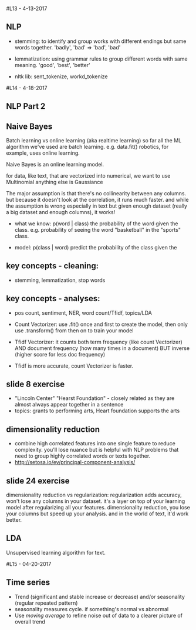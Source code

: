 #L13 - 4-13-2017

## NLP

- stemming: to identify and group works with different endings but same words together. 'badly', 'bad' => 'bad', 'bad'
- lemmatization: using grammar rules to group different words with same meaning. 'good', 'best', 'better'

- nltk lib: sent_tokenize, workd_tokenize

#L14 - 4-18-2017

## NLP Part 2

## Naive Bayes
Batch learning vs online learning (aka realtime learning)
so far all the ML algorithm we've used are batch learning. e.g. data.fit()
robotics, for example, uses online learning.

Naive Bayes is an online learning model.

for data, like text, that are vectorized into numerical, we want to use Multinomial anything else is Gaussiance

The major assumption is that there's no collinearity between any columns. but because it doesn't look at the correlation, it runs much faster. and while the assumption is wrong especially in text but given enough dataset (really a big dataset and enough columns), it works!

- what we know: p(word | class)
the probability of the word given the class.
e.g. probability of seeing the word "basketball" in the "sports" class.

- model: p(class | word)
predict the probability of the class given the


## key concepts - cleaning:
- stemming, lemmatization, stop words

## key concepts - analyses:
- pos count, sentiment, NER, word count/Tfidf, topics/LDA

- Count Vectorizer:
use .fit() once and first to create the model, then only use .transform() from then on to train your model
- Tfidf Vectorizer: it counts both term frequency (like count Vectorizer) AND document frequency (how many times in a document) BUT inverse (higher score for less doc frequency)
- Tfidf is more accurate, count Vectorizer is faster.

## slide 8 exercise
- "Lincoln Center" "Hearst Foundation" - closely related as they are almost always appear together in a sentence
- topics: grants to performing arts, Heart foundation supports the arts

## dimensionality reduction
- combine high correlated features into one single feature to reduce complexity. you'll lose nuance but is helpful with NLP problems that need to group highly correlated words or texts together.
- http://setosa.io/ev/principal-component-analysis/

## slide 24 exercise

dimensionality reduction vs regularization:
regularization adds accuracy, won't lose any columns in your dataset. it's a layer on top of your learning model after regularizing all your features. dimensionality reduction, you lose your columns but speed up your analysis. and in the world of text, it'd work better.

## LDA

Unsupervised learning algorithm for text.

#L15 - 04-20-2017

## Time series

- Trend (significant and stable increase or decrease) and/or seasonality (regular repeated pattern)
- seasonality measures cycle. if something's normal vs abnormal
- Use *moving average* to refine noise out of data to a clearer picture of overall trend
